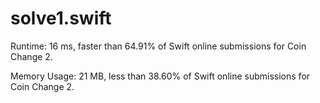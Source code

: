 # solve1.swift

Runtime: 16 ms, faster than 64.91% of Swift online submissions for Coin Change 2.

Memory Usage: 21 MB, less than 38.60% of Swift online submissions for Coin Change 2.
